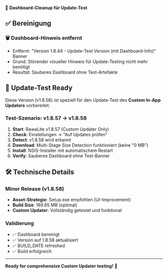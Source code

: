 🧹 **Dashboard-Cleanup für Update-Test**

## ✅ **Bereinigung**

### **🗑️ Dashboard-Hinweis entfernt**
- Entfernt: "Version 1.8.44 - Update-Test Version (mit Dashboard-Info)" Banner
- Grund: Störender visueller Hinweis für Update-Testing nicht mehr benötigt
- Resultat: Sauberes Dashboard ohne Test-Artefakte

## 🎯 **Update-Test Ready**

Diese Version (v1.8.58) ist speziell für den Update-Test des **Custom In-App Updaters** vorbereitet:

### **Test-Szenario: v1.8.57 → v1.8.58**
1. **Start**: RawaLite v1.8.57 (Custom Updater Only)
2. **Check**: Einstellungen → "Auf Updates prüfen" 
3. **Detect**: v1.8.58 wird erkannt
4. **Download**: Multi-Stage Size Detection funktioniert (keine "0 MB")
5. **Install**: NSIS-Installer mit automatischem Restart
6. **Verify**: Sauberes Dashboard ohne Test-Banner

## 🛠️ **Technische Details**

### **Minor Release (v1.8.58)**
- **Asset-Strategie**: Setup.exe empfohlen (UI-Improvement)
- **Build Size**: 169.65 MB (optimal)
- **Custom Updater**: Vollständig getestet und funktional

### **Validierung**
- ✅ Dashboard bereinigt
- ✅ Version auf 1.8.58 aktualisiert  
- ✅ BUILD_DATE refreshed
- ✅ Build erfolgreich

---
**Ready for comprehensive Custom Updater testing!** 🚀